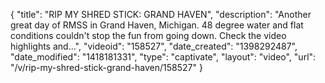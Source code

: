 {
    "title": "RIP MY SHRED STICK: GRAND HAVEN",
    "description": "Another great day of RMSS in Grand Haven, Michigan. 48 degree water and flat conditions couldn't stop the fun from going down. Check the video highlights and...",
    "videoid": "158527",
    "date_created": "1398292487",
    "date_modified": "1418181331",
    "type": "captivate",
    "layout": "video",
    "url": "\/v\/rip-my-shred-stick-grand-haven\/158527"
}